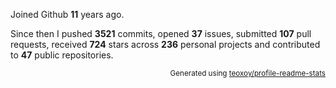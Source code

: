 Joined Github **11** years ago.

Since then I pushed **3521** commits, opened **37** issues, submitted **107** pull requests, received **724** stars across **236** personal projects and contributed to **47** public repositories.

<p align="right"><sub>Generated using <a href="https://github.com/marketplace/actions/profile-readme-stats">teoxoy/profile-readme-stats</a></sub></p>
